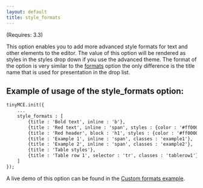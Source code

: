 ```yaml
---
layout: default
title: style_formats
---
```


(Requires: 3.3)

This option enables you to add more advanced style formats for text and other elements to the editor. The value of this option will be rendered as styles in the styles drop down if you use the advanced theme. The format of the option is very similar to the [formats](../configuration/Configuration3x@formats) option the only difference is the title name that is used for presentation in the drop list.

## Example of usage of the style_formats option:

```html
tinyMCE.init({
    ...
    style_formats : [
        {title : 'Bold text', inline : 'b'},
        {title : 'Red text', inline : 'span', styles : {color : '#ff0000'}},
        {title : 'Red header', block : 'h1', styles : {color : '#ff0000'}},
        {title : 'Example 1', inline : 'span', classes : 'example1'},
        {title : 'Example 2', inline : 'span', classes : 'example2'},
        {title : 'Table styles'},
        {title : 'Table row 1', selector : 'tr', classes : 'tablerow1'}
    ]
});
```

A live demo of this option can be found in the [Custom formats example](/tryit/custom_formats.php).